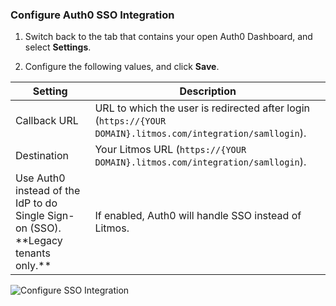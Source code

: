 ### Configure Auth0 SSO Integration

1. Switch back to the tab that contains your open Auth0 Dashboard, and select **Settings**.

2. Configure the following values, and click **Save**.

<table class="table">
    <thead>
        <tr>
            <th><strong>Setting</strong></th>
            <th><strong>Description</strong></th>
        </tr>
    </thead>
    <tbody>
        <tr>
            <td>Callback URL</td>
            <td>URL to which the user is redirected after login (<code>https://{YOUR DOMAIN}.litmos.com/integration/samllogin</code>).</td>
        </tr>
        <tr>
            <td>Destination</td>
            <td>Your Litmos URL (<code>https://{YOUR DOMAIN}.litmos.com/integration/samllogin</code>).</td>
        </tr>
        <tr>
            <td>Use Auth0 instead of the IdP to do Single Sign-on (SSO). **Legacy tenants only.**</td>
            <td>If enabled, Auth0 will handle SSO instead of Litmos.</td>
        </tr>
    </tbody>
</table>

![Configure SSO Integration](https://auth0.com/docs/media/articles/dashboard/sso-integrations/settings-litmos.png)
